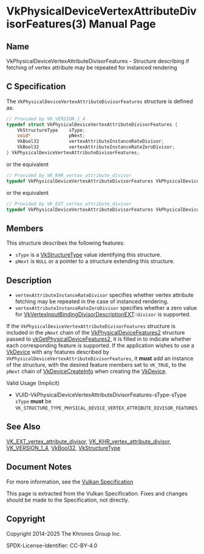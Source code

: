 # VkPhysicalDeviceVertexAttributeDivisorFeatures(3) Manual Page

## Name

VkPhysicalDeviceVertexAttributeDivisorFeatures - Structure describing if fetching of vertex attribute may be repeated for instanced rendering



## [](#_c_specification)C Specification

The `VkPhysicalDeviceVertexAttributeDivisorFeatures` structure is defined as:

```c++
// Provided by VK_VERSION_1_4
typedef struct VkPhysicalDeviceVertexAttributeDivisorFeatures {
    VkStructureType    sType;
    void*              pNext;
    VkBool32           vertexAttributeInstanceRateDivisor;
    VkBool32           vertexAttributeInstanceRateZeroDivisor;
} VkPhysicalDeviceVertexAttributeDivisorFeatures;
```

or the equivalent

```c++
// Provided by VK_KHR_vertex_attribute_divisor
typedef VkPhysicalDeviceVertexAttributeDivisorFeatures VkPhysicalDeviceVertexAttributeDivisorFeaturesKHR;
```

or the equivalent

```c++
// Provided by VK_EXT_vertex_attribute_divisor
typedef VkPhysicalDeviceVertexAttributeDivisorFeatures VkPhysicalDeviceVertexAttributeDivisorFeaturesEXT;
```

## [](#_members)Members

This structure describes the following features:

- `sType` is a [VkStructureType](https://registry.khronos.org/vulkan/specs/latest/man/html/VkStructureType.html) value identifying this structure.
- `pNext` is `NULL` or a pointer to a structure extending this structure.

## [](#_description)Description

- []()`vertexAttributeInstanceRateDivisor` specifies whether vertex attribute fetching may be repeated in the case of instanced rendering.
- []()`vertexAttributeInstanceRateZeroDivisor` specifies whether a zero value for [VkVertexInputBindingDivisorDescriptionEXT](https://registry.khronos.org/vulkan/specs/latest/man/html/VkVertexInputBindingDivisorDescriptionEXT.html)::`divisor` is supported.

If the `VkPhysicalDeviceVertexAttributeDivisorFeatures` structure is included in the `pNext` chain of the [VkPhysicalDeviceFeatures2](https://registry.khronos.org/vulkan/specs/latest/man/html/VkPhysicalDeviceFeatures2.html) structure passed to [vkGetPhysicalDeviceFeatures2](https://registry.khronos.org/vulkan/specs/latest/man/html/vkGetPhysicalDeviceFeatures2.html), it is filled in to indicate whether each corresponding feature is supported. If the application wishes to use a [VkDevice](https://registry.khronos.org/vulkan/specs/latest/man/html/VkDevice.html) with any features described by `VkPhysicalDeviceVertexAttributeDivisorFeatures`, it **must** add an instance of the structure, with the desired feature members set to `VK_TRUE`, to the `pNext` chain of [VkDeviceCreateInfo](https://registry.khronos.org/vulkan/specs/latest/man/html/VkDeviceCreateInfo.html) when creating the [VkDevice](https://registry.khronos.org/vulkan/specs/latest/man/html/VkDevice.html).

Valid Usage (Implicit)

- [](#VUID-VkPhysicalDeviceVertexAttributeDivisorFeatures-sType-sType)VUID-VkPhysicalDeviceVertexAttributeDivisorFeatures-sType-sType  
  `sType` **must** be `VK_STRUCTURE_TYPE_PHYSICAL_DEVICE_VERTEX_ATTRIBUTE_DIVISOR_FEATURES`

## [](#_see_also)See Also

[VK\_EXT\_vertex\_attribute\_divisor](https://registry.khronos.org/vulkan/specs/latest/man/html/VK_EXT_vertex_attribute_divisor.html), [VK\_KHR\_vertex\_attribute\_divisor](https://registry.khronos.org/vulkan/specs/latest/man/html/VK_KHR_vertex_attribute_divisor.html), [VK\_VERSION\_1\_4](https://registry.khronos.org/vulkan/specs/latest/man/html/VK_VERSION_1_4.html), [VkBool32](https://registry.khronos.org/vulkan/specs/latest/man/html/VkBool32.html), [VkStructureType](https://registry.khronos.org/vulkan/specs/latest/man/html/VkStructureType.html)

## [](#_document_notes)Document Notes

For more information, see the [Vulkan Specification](https://registry.khronos.org/vulkan/specs/latest/html/vkspec.html#VkPhysicalDeviceVertexAttributeDivisorFeatures)

This page is extracted from the Vulkan Specification. Fixes and changes should be made to the Specification, not directly.

## [](#_copyright)Copyright

Copyright 2014-2025 The Khronos Group Inc.

SPDX-License-Identifier: CC-BY-4.0